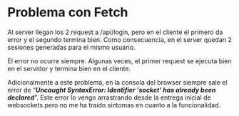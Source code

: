# Problema con Fetch
  
Al server llegan los 2 request a /api/login, pero en el cliente el primero da error y el segundo termina bien. Como consecuencia, en el server quedan 2 sesiones generadas para el mismo usuario.

El error no ocurre siempre. Algunas veces, el primer request se ejecuta bien en el servidor y termina bien en el cliente.

Adicionalmente a este problema, en la consola del browser siempre sale el error de “***Uncaught SyntaxError: Identifier 'socket' has already been declared***”. Este error lo vengo arrastrando desde la entrega inicial de websockets pero no me ha traído síntomas en cuanto a la funcionalidad.